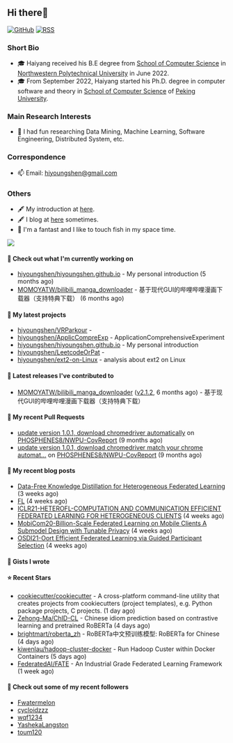 ## Hi there👋
[![GitHub](https://img.shields.io/badge/dynamic/json?logo=github&label=GitHub&labelColor=495867&color=495867&query=%24.data.totalSubs&url=https%3A%2F%2Fapi.spencerwoo.com%2Fsubstats%2F%3Fsource%3Dgithub%26queryKey%3Dhayschan&style=flat-square)](https://github.com/hiyoungshen)
[![RSS](https://img.shields.io/badge/dynamic/json?logo=rss&logoColor=white&label=RSS&labelColor=95B8D1&color=95B8D1&query=%24.data.totalSubs&url=https%3A%2F%2Fapi.spencerwoo.com%2Fsubstats%2F%3Fsource%3Dfeedly%257Cinoreader%257CfeedsPub%26queryKey%3Dhttps://haysc.tech/feed.xml&style=flat-square)](https://hiyoungshen.github.io/)

### Short Bio
- 🎓 Haiyang received his B.E degree from [School of Computer Science](https://jsj.nwpu.edu.cn/) in [Northwestern Polytechnical University](https://www.nwpu.edu.cn/) in June 2022.
- 🎓 From September 2022, Haiyang started his Ph.D. degree in computer software and theory in [School of Computer Science](https://cs.pku.edu.cn/) of [Peking University](https://www.pku.edu.cn/).

### Main Research Interests
- 🌱 I had fun researching Data Mining, Machine Learning, Software Engineering, Distributed System, etc.

### Correspondence
- 📫 Email: [hiyoungshen@gmail.com](mailto:hiyoungshen@gmail.com)

### Others
- 🖋 My introduction at [here](https://intro.bestshy.top).
- 🖋 I blog at [here](https://blog.bestshy.top) sometimes.
- 🤔 I'm a fantast and I like to touch fish in my space time.

<img align="center" src="https://github-readme-stats.vercel.app/api?username=hiyoungshen&show_icons=true&icon_color=CE1D2D&text_color=718096&bg_color=ffffff&hide_title=true" />

#### 👷 Check out what I'm currently working on

- [hiyoungshen/hiyoungshen.github.io](https://github.com/hiyoungshen/hiyoungshen.github.io) - My personal introduction (5 months ago)
- [MOMOYATW/bilibili_manga_downloader](https://github.com/MOMOYATW/bilibili_manga_downloader) - 基于现代GUI的哔哩哔哩漫画下载器（支持特典下载） (6 months ago)

#### 🌱 My latest projects

- [hiyoungshen/VRParkour](https://github.com/hiyoungshen/VRParkour) - 
- [hiyoungshen/ApplicCompreExp](https://github.com/hiyoungshen/ApplicCompreExp) - ApplicationComprehensiveExperiment
- [hiyoungshen/hiyoungshen.github.io](https://github.com/hiyoungshen/hiyoungshen.github.io) - My personal introduction
- [hiyoungshen/LeetcodeOrPat](https://github.com/hiyoungshen/LeetcodeOrPat) - 
- [hiyoungshen/ext2-on-Linux](https://github.com/hiyoungshen/ext2-on-Linux) - analysis about ext2 on Linux

#### 🔭 Latest releases I've contributed to

- [MOMOYATW/bilibili_manga_downloader](https://github.com/MOMOYATW/bilibili_manga_downloader) ([v2.1.2](https://github.com/MOMOYATW/bilibili_manga_downloader/releases/tag/v2.1.2), 6 months ago) - 基于现代GUI的哔哩哔哩漫画下载器（支持特典下载）

#### 🔨 My recent Pull Requests

- [update version 1.0.1, download chromedriver automatically](https://github.com/PHOSPHENES8/NWPU-CovReport/pull/2) on [PHOSPHENES8/NWPU-CovReport](https://github.com/PHOSPHENES8/NWPU-CovReport) (9 months ago)
- [update version 1.0.1, download chromedriver match your chrome automat…](https://github.com/PHOSPHENES8/NWPU-CovReport/pull/1) on [PHOSPHENES8/NWPU-CovReport](https://github.com/PHOSPHENES8/NWPU-CovReport) (9 months ago)

#### 📜 My recent blog posts

- [Data-Free Knowledge Distillation for Heterogeneous Federated Learning](https://hiyoungshen.github.io/2022/11/20/pmlr21-data-free-knowledge-distillation-for-pmlr21-heterogeneous-federated-learning/) (3 weeks ago)
- [FL](https://hiyoungshen.github.io/2022/11/12/fl/) (4 weeks ago)
- [ICLR21-HETEROFL-COMPUTATION AND COMMUNICATION EFFICIENT FEDERATED LEARNING FOR HETEROGENEOUS CLIENTS](https://hiyoungshen.github.io/2022/11/12/iclr21-heterofl-computation-and-communication-efficient-federated-learning-for-heterogeneous-clients/) (4 weeks ago)
- [MobiCom20-Billion-Scale Federated Learning on Mobile Clients A Submodel Design with Tunable Privacy](https://hiyoungshen.github.io/2022/11/12/mobicom20-billion-scale-federated-learning-on-mobile-clients-a-submodel-design-with-tunable-privacy/) (4 weeks ago)
- [OSDI21-Oort Efficient Federated Learning via Guided Participant Selection](https://hiyoungshen.github.io/2022/11/12/osdi21-oort-efficient-federated-learning-via-guided-participant-selection/) (4 weeks ago)

#### 📓 Gists I wrote


#### ⭐ Recent Stars

- [cookiecutter/cookiecutter](https://github.com/cookiecutter/cookiecutter) - A cross-platform command-line utility that creates projects from cookiecutters (project templates), e.g. Python package projects, C projects. (1 day ago)
- [Zehong-Ma/ChID-CL](https://github.com/Zehong-Ma/ChID-CL) - Chinese idiom prediction based on contrastive learning and pretrained RoBERTa (4 days ago)
- [brightmart/roberta_zh](https://github.com/brightmart/roberta_zh) - RoBERTa中文预训练模型: RoBERTa for Chinese  (4 days ago)
- [kiwenlau/hadoop-cluster-docker](https://github.com/kiwenlau/hadoop-cluster-docker) - Run Hadoop Custer within Docker Containers (5 days ago)
- [FederatedAI/FATE](https://github.com/FederatedAI/FATE) - An Industrial Grade Federated Learning Framework (1 week ago)

#### 👯 Check out some of my recent followers

- [Fwatermelon](https://github.com/Fwatermelon)
- [cycloidzzz](https://github.com/cycloidzzz)
- [wqf1234](https://github.com/wqf1234)
- [YashekaLangston](https://github.com/YashekaLangston)
- [toum120](https://github.com/toum120)


